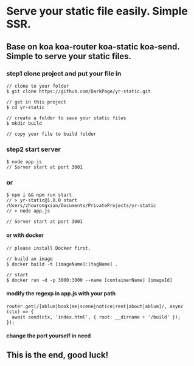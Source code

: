 # Serve your static file easily. Simple SSR.

## Base on koa koa-router koa-static koa-send. Simple to serve your static files.

### step1 clone project and put your file in 
```
// clone to your folder
$ git clone https://github.com/DarkPage/yr-static.git

// get in this project
$ cd yr-static

// create a folder to save your static files
$ mkdir build

// copy your file to build folder
```
### step2 start server
```
$ node app.js
// Server start at port 3001
```

### or
```
$ npm i && npm run start
// > yr-static@1.0.0 start /Users/zhourongxian/Documents/PrivateProjects/yr-static
// > node app.js

// Server start at port 3001
```

#### or with docker
```
// please install Docker first.

// build an image
$ docker build -t [imageName]:[tagName] .

// start
$ docker run -d -p 3000:3000 --name [containerName] [imageId]
```

#### modify the regexp in app.js with your path
```
router.get(/[ablum|book|me|scene|notice|rent|about|ablum]/, async (ctx) => {
  await send(ctx, 'index.html', { root: __dirname + '/build' });
});
```

#### change the port yourself in need


## This is the end, good luck!
